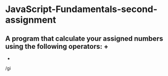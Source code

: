 # JavaScript-Fundamentals-second-assignment

A program that calculate your assigned numbers using the following operators:
+
-
*
/gi
